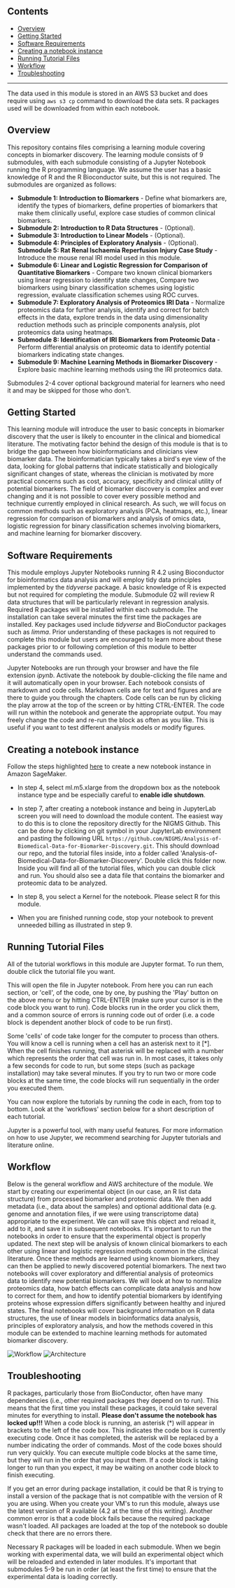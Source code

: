 ## Contents

+ [Overview](#overview)
+ [Getting Started](#getting-started)
+ [Software Requirements](#software-requirements)
+ [Creating a notebook instance](#creating-notebook-instance)
+ [Running Tutorial Files](#running-tutorial-files)
+ [Workflow](#workflow)
+ [Troubleshooting](#troubleshooting)

---

The data used in this module is stored in an AWS S3 bucket and does require using `aws s3 cp` command to download the data sets.  R packages used will be downloaded from within each notebook.

## Overview

This repository contains files comprising a learning module covering concepts in biomarker discovery. The learning module consists of 9 submodules, with each submodule consisting of a Jupyter Notebook running the R programming language.  We assume the user has a basic knowledge of R and the R Bioconductor suite, but this is not required.  The submodules are organized as follows:

+ **Submodule 1: Introduction to Biomarkers** - Define what biomarkers are, identify the types of biomarkers, define properties of biomarkers that make them clinically useful, explore case studies of common clinical biomarkers.  
+ **Submodule 2: Introduction to R Data Structures** - (Optional).  
+ **Submodule 3: Introduction to Linear Models** - (Optional).  
+ **Submodule 4: Principles of Exploratory Analysis** - (Optional).  
**Submodule 5: Rat Renal Ischaemia Reperfusion Injury Case Study** - Introduce the mouse renal IRI model used in this module.  
+ **Submodule 6: Linear and Logistic Regression for Comparison of Quantitative Biomarkers** - Compare two known clinical biomarkers using linear regression to identify state changes, Compare two biomarkers using binary classification schemes using logistic regression, evaluate classification schemes using ROC curves.  
+ **Submodule 7: Exploratory Analysis of Proteomics IRI Data** - Normalize proteomics data for further analysis, identify and correct for batch effects in the data, explore trends in the data using dimensionality reduction methods such as principle components analysis, plot proteomics data using heatmaps.  
+ **Submodule 8: Identification of IRI Biomarkers from Proteomic Data** - Perform differential analysis on proteomic data to identify potential biomarkers indicating state changes.  
+ **Submodule 9: Machine Learning Methods in Biomarker Discovery** - Explore basic machine learning methods using the IRI proteomics data.  

Submodules 2-4 cover optional background material for learners who need it and may be skipped for those who don't.

## Getting Started

This learning module will introduce the user to basic concepts in biomarker discovery that the user is likely to encounter in the clinical and biomedical literature.  The   motivating factor behind the design of this module is that is to bridge the gap between how bioinformaticians and clinicians view biomarker data.  The bioinformatician typically takes a bird's eye view of the data, looking for global patterns that indicate statistically and biologically significant changes of state, whereas the clinician is motivated by more practical concerns such as cost, accuracy, specificity and clinical utility of potential biomarkers.  The field of biomarker discovery is complex and ever changing and it is not possible to cover every possible method and technique currently employed in clinical research.  As such, we will focus on common methods such as exploratory analysis (PCA, heatmaps, etc.), linear regression for comparison of biomarkers and analysis of omics data, logistic regression for binary classification schemes involving biomarkers, and machine learning for biomarker discovery.

## Software Requirements

This module employs Jupyter Notebooks running R 4.2 using Bioconductor for bioinformatics data analysis and will employ tidy data principles implemented by the *tidyverse* package.  A basic knowledge of R is expected but not required for completing the module. Submodule 02 will review R data structures that will be particularly relevant in regression analysis.  Required R packages will be installed within each submodule.  The installation can take several minutes the first time the packages are installed.  Key packages used include *tidyverse* and BioConductor packages such as *limma*.  Prior understanding of these packages is not required to complete this module but users are encouraged to learn more about these packages prior to or following completion of this module to better understand the commands used.

Jupyter Notebooks are run through your browser and have the file extension *ipynb*.  Activate the notebook by double-clicking the file name and it will automatically open in your browser. Each notebook consists of markdown and code cells.  Markdown cells are for text and figures and are there to guide you through the chapters.  Code cells can be run by clicking the play arrow at the top of the screen or by hitting CTRL-ENTER.  The code will run within the notebook and generate the appropriate output.  You may freely change the code and re-run the block as often as you like.  This is useful if you want to test different analysis models or modify figures. 

## Creating a notebook instance 

Follow the steps highlighted [here](https://github.com/NIGMS/NIGMS-Sandbox/blob/main/docs/HowToCreateAWSSagemakerNotebooks.md) to create a new notebook instance in Amazon SageMaker. 

+ In step 4, select ml.m5.xlarge from the dropdown box as the notebook instance type and be especially careful to **enable idle shutdown**.

+ In step 7, after creating a notebook instance and being in JupyterLab screen you will need to download the module content. The easiest way to do this is to clone the repository directly for the NIGMS Github. This can be done by clicking on git symbol in your JupyterLab environment and pasting the following URL `https://github.com/NIGMS/Analysis-of-Biomedical-Data-for-Biomarker-Discovery.git`. This should download our repo, and the tutorial files inside, into a folder called 'Analysis-of-Biomedical-Data-for-Biomarker-Discovery'. Double click this folder now. Inside you will find all of the tutorial files, which you can double click and run. You should also see a data file that contains the biomarker and proteomic data to be analyzed.

+ In step 8, you select a Kernel for the notebook. Please select R for this module. 

+ When you are finished running code, stop your notebook to prevent unneeded billing as illustrated in step 9.

## Running Tutorial Files

All of the tutorial workflows in this module are Jupyter format. To run them, double click the tutorial file you want.

This will open the file in Jupyter notebook. From here you can run each section, or 'cell', of the code, one by one, by pushing the 'Play' button on the above menu or by hitting CTRL-ENTER (make sure your cursor is in the code block you want to run). Code blocks run in the order you click them, and a common source of errors is running code out of order (i.e. a code block is dependent another block of code to be run first).

Some 'cells' of code take longer for the computer to process than others. You will know a cell is running when a cell has an asterisk next to it \[\*\]. When the cell finishes running, that asterisk will be replaced with a number which represents the order that cell was run in.  In most cases, it takes only a few seconds for code to run, but some steps (such as package installation) may take several minutes.  If you try to run two or more code blocks at the same time, the code blocks will run sequentially in the order you executed them.

You can now explore the tutorials by running the code in each, from top to bottom. Look at the 'workflows' section below for a short description of each tutorial.

Jupyter is a powerful tool, with many useful features. For more information on how to use Jupyter, we recommend searching for Jupyter tutorials and literature online.


## Workflow


Below is the general workflow and AWS architecture of the module. We start by creating our experimental object (in our case, an R list data structure) from processed biomarker and proteomic data.  We then add metadata (i.e., data about the samples) and optional additional data (e.g. genome and annotation files, if we were using transcriptome data) appropriate to the experiment.  We can will save this object and reload it, add to it, and save it in subsequent notebooks.  It's important to run the notebooks in order to ensure that the experimental object is properly updated.  The next step will be analysis of known clinical biomarkers to each other using linear and logistic regression methods common in the clinical literature.  Once these methods are learned using known biomarkers, they can then be applied to newly discovered potential biomarkers. The next two notebooks will cover exploratory and differential analysis of proteomics data to identify new potential biomarkers.  We will look at how to normalize proteomics data, how batch effects can complicate data analysis and how to correct for them, and how to identify potential biomarkers by identifying proteins whose expression differs significantly between healthy and injured states. The final notebooks will cover background information on R data structures, the use of linear models in bioinformatics data analysis, principles of exploratory analysis, and how the methods covered in this module can be extended to machine learning methods for automated biomarker discovery.

![Workflow](images/uri_nosi_workflow.png)
![Architecture](images/aws-workflow.svg)

## Troubleshooting

R packages, particularly those from BioConductor, often have many dependencies (i.e., other required packages they depend on to run).  This means that the first time you install these packages, it could take several minutes for everything to install. **Please don't assume the notebook has locked up!!!**  When a code block is running, an asterisk (\*) will appear in brackets to the left of the code box.  This indicates the code box is currently executing code.  Once it has completed, the asterisk will be replaced by a number indicating the order of commands.  Most of the code boxes should run very quickly.  You can execute multiple code blocks at the same time, but they will run in the order that you input them.  If a code block is taking longer to run than you expect, it may be waiting on another code block to finish executing.

If you get an error during package installation, it could be that R is trying to install a version of the package that is not compatible with the version of R you are using.  When you create your VM's to run this module, always use the latest version of R available (4.2 at the time of this writing).  Another common error is that a code block fails because the required package wasn't loaded.  All packages are loaded at the top of the notebook so double check that there are no errors there.

Necessary R packages will be loaded in each submodule.  When we begin working with experimental data, we will build an experimental object which will be reloaded and extended in later modules.  It's important that submodules 5-9 be run in order (at least the first time) to ensure that the experimental data is loading correctly. 
